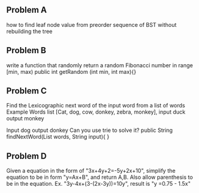 Problem A
-----------
how to find leaf node value from preorder sequence of BST without rebuilding the tree


Problem B
-------
write a function that randomly return a random Fibonacci number in range [min, max) 
public int getRandom (int min, int max){}


Problem C
---------
Find the Lexicographic next word of the input word from a list of words 
Example 
Words list 
[Cat, dog, cow, donkey, zebra, monkey], 
input 
duck 
output 
monkey 

Input 
dog 
output 
donkey 
Can you use trie to solve it? 
public String findNextWord(List<String> words, String input){ 
}


Problem D
----------
Given a equation in the form of "3x+4y+2=-5y+2x+10", simplify the equation to be in form "y=Ax+B", and return A,B. Also allow parenthesis to be in the equation. Ex. "3y-4x+(3-(2x-3y))=10y", result is "y =0.75 - 1.5x"




